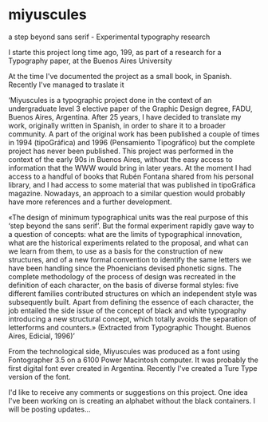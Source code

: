 # miyuscules
a step beyond sans serif - Experimental typography research

I starte this project long time ago, 199, as part of a research for a Typography paper, at the Buenos Aires University

At the time I've documented the project as a small book, in Spanish. Recently I've managed to traslate it

‘Miyuscules is a typographic project done in the context of an undergraduate level 3 elective paper of the Graphic Design degree, FADU, Buenos Aires, Argentina. After 25 years, I have decided to translate my work, originally written in Spanish, in order to share it to a broader community. A part of the original work has been published a couple of times in 1994 (tipoGráfica) and 1996 (Pensamiento Tipográfico) but the complete project has never been published.
This project was performed in the context of the early 90s in Buenos Aires, without the easy access to information that the WWW would bring in later years. At the moment I had access to a handful of books that Rubén Fontana shared from his personal library, and I had access to some material that was published in tipoGráfica magazine. Nowadays, an approach to a similar question would probably have more references and a further development.

«The design of minimum typographical units was the real purpose of this ‘step beyond the sans serif’. But the formal experiment rapidly gave way to a question of concepts: what are the limits of typographical innovation, what are the historical experiments related to the proposal, and what can we learn from them, to use as a basis for the construction of new structures, and of a new formal convention to identify the same letters we have been handling since the Phoenicians devised phonetic signs. The complete methodology of the process of design was recreated in the definition of each character, on the basis of diverse formal styles: five different families contributed structures on which an independent style was subsequently built. Apart from defining the essence of each character, the job entailed the side issue of the concept of black and white typography introducing a new structural concept, which totally avoids the separation of letterforms and counters.» (Extracted from Typographic Thought. Buenos Aires, Edicial, 1996)’

From the technological side, Miyuscules was produced as a font using Fontographer 3.5 on a 6100 Power Macintosh computer. It was probably the first digital font ever created in Argentina. Recently I've created a Ture Type version of the font.


I'd like to receive any comments or suggestions on this project. One idea I've been working on is creating an alphabet without the black containers. I will be posting updates…
